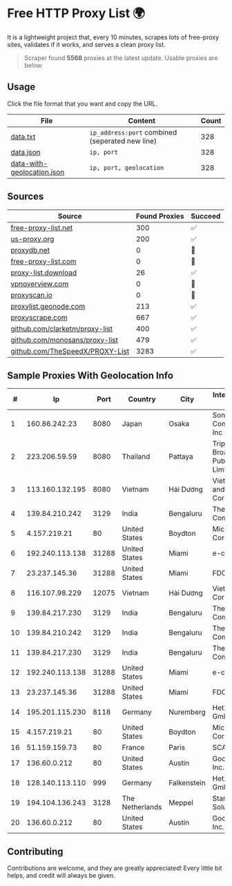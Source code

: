 
# Free HTTP Proxy List 🌍

It is a lightweight project that, every 10 minutes, scrapes lots of free-proxy sites, validates if it works, and serves a clean proxy list.


> Scraper found **5568** proxies at the latest update. Usable proxies are below.

## Usage

Click the file format that you want and copy the URL.


|File|Content|Count|
|----|-------|-----|
|[data.txt](https://raw.githubusercontent.com/themiralay/Proxy-List-World/master/data.txt)|`ip_address:port` combined (seperated new line)|328|
|[data.json](https://raw.githubusercontent.com/themiralay/Proxy-List-World/master/data.json)|`ip, port`|328|
|[data-with-geolocation.json](https://raw.githubusercontent.com/themiralay/Proxy-List-World/master/data-with-geolocation.json)|`ip, port, geolocation`|328|

## Sources

|Source|Found Proxies|Succeed|
|------|-------------|-------|
|[free-proxy-list.net](https://free-proxy-list.net)|300|✅|
|[us-proxy.org](https://www.us-proxy.org)|200|✅|
|[proxydb.net](http://proxydb.net)|0|🚫|
|[free-proxy-list.com](https://free-proxy-list.com/?page=&port=&type%5B%5D=http&type%5B%5D=https&up_time=0&search=Search)|0|🚫|
|[proxy-list.download](https://www.proxy-list.download/HTTP)|26|✅|
|[vpnoverview.com](https://vpnoverview.com/privacy/anonymous-browsing/free-proxy-servers)|0|🚫|
|[proxyscan.io](https://www.proxyscan.io)|0|🚫|
|[proxylist.geonode.com](https://proxylist.geonode.com/api/proxy-list?limit=300&page=1&sort_by=lastChecked&sort_type=desc&protocols=http,https)|213|✅|
|[proxyscrape.com](https://api.proxyscrape.com/v2/?request=displayproxies&protocol=http&timeout=10000&country=all&ssl=all&anonymity=all)|667|✅|
|[github.com/clarketm/proxy-list](https://raw.githubusercontent.com/clarketm/proxy-list/master/proxy-list-raw.txt)|400|✅|
|[github.com/monosans/proxy-list](https://raw.githubusercontent.com/monosans/proxy-list/main/proxies/http.txt)|479|✅|
|[github.com/TheSpeedX/PROXY-List](https://raw.githubusercontent.com/TheSpeedX/PROXY-List/master/http.txt)|3283|✅|


## Sample Proxies With Geolocation Info

|#|Ip|Port|Country|City|Internet Service Provider|
|-|--|----|-------|----|-------------------------|
|1|160.86.242.23|8080|Japan|Osaka|Sony Network Communications Inc|
|2|223.206.59.59|8080|Thailand|Pattaya|Triple T Broadband Public Company Limited|
|3|113.160.132.195|8080|Vietnam|Hải Dương|VietNam Post and Telecom Corporation|
|4|139.84.210.242|3129|India|Bengaluru|The Constant Company, LLC|
|5|4.157.219.21|80|United States|Boydton|Microsoft Corporation|
|6|192.240.113.138|31288|United States|Miami|e-creativity|
|7|23.237.145.36|31288|United States|Miami|FDCservers.net|
|8|116.107.98.229|12075|Vietnam|Hải Dương|Viettel Corporation|
|9|139.84.217.230|3129|India|Bengaluru|The Constant Company, LLC|
|10|139.84.210.242|3129|India|Bengaluru|The Constant Company, LLC|
|11|139.84.217.230|3129|India|Bengaluru|The Constant Company, LLC|
|12|192.240.113.138|31288|United States|Miami|e-creativity|
|13|23.237.145.36|31288|United States|Miami|FDCservers.net|
|14|195.201.115.230|8118|Germany|Nuremberg|Hetzner Online GmbH|
|15|4.157.219.21|80|United States|Boydton|Microsoft Corporation|
|16|51.159.159.73|80|France|Paris|SCALEWAY|
|17|136.60.0.212|80|United States|Austin|Google Fiber Inc.|
|18|128.140.113.110|999|Germany|Falkenstein|Hetzner Online GmbH|
|19|194.104.136.243|3128|The Netherlands|Meppel|Stark Industries Solutions LTD|
|20|136.60.0.212|80|United States|Austin|Google Fiber Inc.|



## Contributing

Contributions are welcome, and they are greatly appreciated! Every
little bit helps, and credit will always be given.

